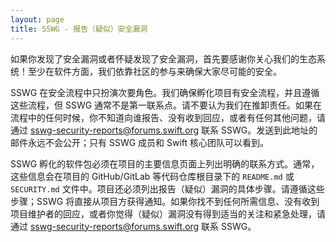 ```yaml
---
layout: page
title: SSWG - 报告（疑似）安全漏洞
---
```


如果你发现了安全漏洞或者怀疑发现了安全漏洞，首先要感谢你关心我们的生态系统！至少在软件方面，我们依靠社区的参与来确保大家尽可能的安全。

SSWG 在安全流程中只扮演次要角色。我们确保孵化项目有安全流程，并且遵循这些流程，但 SSWG 通常不是第一联系点。请不要认为我们在推卸责任。如果在流程中的任何时候，你不知道向谁报告、没有收到回应，或者有任何其他问题，请通过 [sswg-security-reports@forums.swift.org](mailto:sswg-security-reports@forums.swift.org) 联系 SSWG。发送到此地址的邮件永远不会公开；只有 SSWG 成员和 Swift 核心团队可以看到。

SSWG 孵化的软件包必须在项目的主要信息页面上列出明确的联系方式。通常，这些信息会在项目的 GitHub/GitLab 等代码仓库根目录下的 `README.md` 或 `SECURITY.md` 文件中。项目还必须列出报告（疑似）漏洞的具体步骤。请遵循这些步骤；SSWG 将直接从项目方获得通知。如果你找不到任何所需信息、没有收到项目维护者的回应，或者你觉得（疑似）漏洞没有得到适当的关注和紧急处理，请通过 [sswg-security-reports@forums.swift.org](mailto:sswg-security-reports@forums.swift.org) 联系 SSWG。